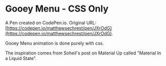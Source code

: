 # Gooey Menu - CSS Only

A Pen created on CodePen.io. Original URL: [https://codepen.io/matthewsechrest/pen/JXrOdG](https://codepen.io/matthewsechrest/pen/JXrOdG).

Gooey Menu animation is done purely with css. 

The inspiration comes from Soheil's post on Material Up called "Material In a Liquid State".
